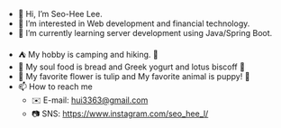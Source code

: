 - 👋 Hi, I’m Seo-Hee Lee.
- 👀 I’m interested in Web development and financial technology.
- 🌱 I’m currently learning server development using Java/Spring Boot.
<!--- - 💞️ I’m looking to collaborate on ... --->
- :tent: My hobby is camping and hiking. :sunrise_over_mountains:
- :bread: My soul food is bread and Greek yogurt and lotus biscoff :cookie:
- :tulip: My favorite flower is tulip and My favorite animal is puppy! :dog:
- 📫 How to reach me  
  - :envelope: E-mail: hui3363@gmail.com 
  - :camera: SNS: https://www.instagram.com/seo_hee_l/

<!---
hui3363/hui3363 is a ✨ special ✨ repository because its `README.md` (this file) appears on your GitHub profile.
You can click the Preview link to take a look at your changes.
--->
